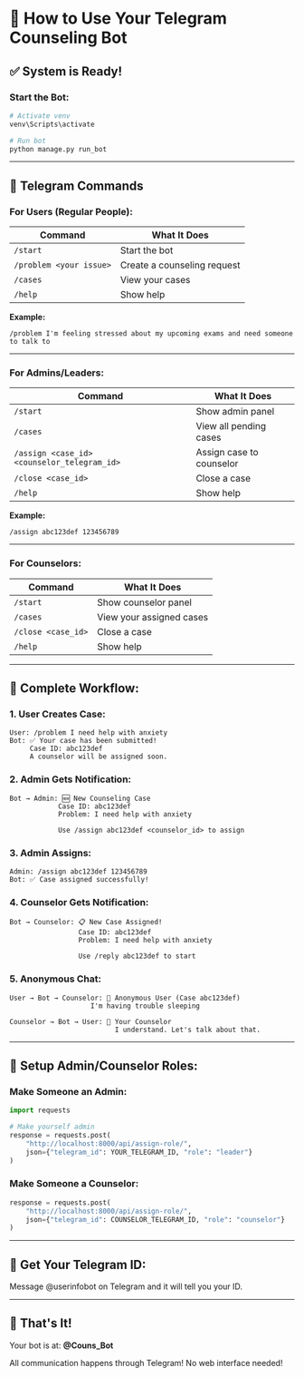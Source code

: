 # 🚀 How to Use Your Telegram Counseling Bot

## ✅ System is Ready!

### Start the Bot:

```bash
# Activate venv
venv\Scripts\activate

# Run bot
python manage.py run_bot
```

---

## 📱 Telegram Commands

### For Users (Regular People):

| Command | What It Does |
|---------|--------------|
| `/start` | Start the bot |
| `/problem <your issue>` | Create a counseling request |
| `/cases` | View your cases |
| `/help` | Show help |

**Example:**
```
/problem I'm feeling stressed about my upcoming exams and need someone to talk to
```

---

### For Admins/Leaders:

| Command | What It Does |
|---------|--------------|
| `/start` | Show admin panel |
| `/cases` | View all pending cases |
| `/assign <case_id> <counselor_telegram_id>` | Assign case to counselor |
| `/close <case_id>` | Close a case |
| `/help` | Show help |

**Example:**
```
/assign abc123def 123456789
```

---

### For Counselors:

| Command | What It Does |
|---------|--------------|
| `/start` | Show counselor panel |
| `/cases` | View your assigned cases |
| `/close <case_id>` | Close a case |
| `/help` | Show help |

---

## 🔄 Complete Workflow:

### 1. User Creates Case:
```
User: /problem I need help with anxiety
Bot: ✅ Your case has been submitted!
     Case ID: abc123def
     A counselor will be assigned soon.
```

### 2. Admin Gets Notification:
```
Bot → Admin: 🆕 New Counseling Case
            Case ID: abc123def
            Problem: I need help with anxiety
            
            Use /assign abc123def <counselor_id> to assign
```

### 3. Admin Assigns:
```
Admin: /assign abc123def 123456789
Bot: ✅ Case assigned successfully!
```

### 4. Counselor Gets Notification:
```
Bot → Counselor: 📋 New Case Assigned!
                 Case ID: abc123def
                 Problem: I need help with anxiety
                 
                 Use /reply abc123def to start
```

### 5. Anonymous Chat:
```
User → Bot → Counselor: 💬 Anonymous User (Case abc123def)
                    I'm having trouble sleeping

Counselor → Bot → User: 💬 Your Counselor
                          I understand. Let's talk about that.
```

---

## 🎯 Setup Admin/Counselor Roles:

### Make Someone an Admin:
```python
import requests

# Make yourself admin
response = requests.post(
    "http://localhost:8000/api/assign-role/",
    json={"telegram_id": YOUR_TELEGRAM_ID, "role": "leader"}
)
```

### Make Someone a Counselor:
```python
response = requests.post(
    "http://localhost:8000/api/assign-role/",
    json={"telegram_id": COUNSELOR_TELEGRAM_ID, "role": "counselor"}
)
```

---

## 🔑 Get Your Telegram ID:

Message @userinfobot on Telegram and it will tell you your ID.

---

## 🎉 That's It!

Your bot is at: **@Couns_Bot**

All communication happens through Telegram! No web interface needed!

